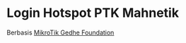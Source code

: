 # Login Hotspot PTK Mahnetik

Berbasis [MikroTik Gedhe Foundation](https://github.com/prianthon/mikrotikgedhe)

